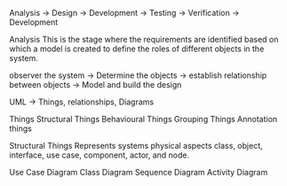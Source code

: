 
Analysis -> Design -> Development -> Testing -> Verification -> Development

Analysis
This is the stage where the requirements are identified based on which a model is created
to define the roles of different objects in the system. 

observer the system -> Determine the objects -> establish relationship between objects
-> Model and build the design

UML -> Things, relationships, Diagrams

Things
Structural Things
Behavioural Things
Grouping Things
Annotation things

Structural Things
Represents systems physical aspects class, object, interface, use case, component,
actor, and node.

Use Case Diagram
Class Diagram
Sequence Diagram
Activity Diagram
